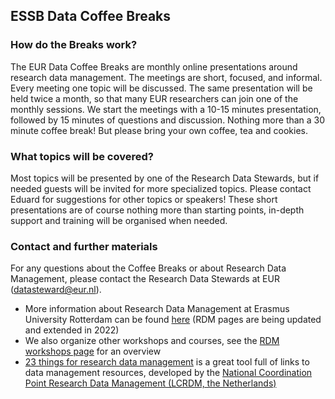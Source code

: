 ## ESSB Data Coffee Breaks

### How do the Breaks work?
The EUR Data Coffee Breaks are monthly online presentations around research data management. The meetings are short, focused, and informal. Every meeting one topic will be discussed. The same presentation will be held twice a month, so that many EUR researchers can join one of the monthly sessions.
We start the meetings with a 10-15 minutes presentation, followed by 15 minutes of questions and discussion.
Nothing more than a 30 minute coffee break! But please bring your own coffee, tea and cookies.

### What topics will be covered?
Most topics will be presented by one of the Research Data Stewards, but if needed guests will be invited for more specialized topics. Please contact Eduard for suggestions for other topics or speakers!
These short presentations are of course nothing more than starting points, in-depth support and training will be organised when needed.

### Contact and further materials
For any questions about the Coffee Breaks or about Research Data Management, please contact the Research Data Stewards at EUR (datasteward@eur.nl).

- More information about Research Data Management at Erasmus University Rotterdam can be found [here](https://www.eur.nl/en/research/research-services/research-data-management) (RDM pages are being updated and extended in 2022)
- We also organize other workshops and courses, see the [RDM workshops page](https://www.eur.nl/en/research/research-services/research-data-management/rdm-workshops) for an overview
- [23 things for research data management](https://23things.sites.uu.nl/) is a great tool full of links to data management resources, developed by the [National Coordination Point Research Data Management (LCRDM, the Netherlands)](https://www.lcrdm.nl/)
